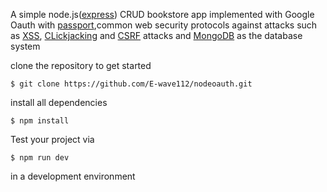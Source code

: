 A simple node.js([express](https://expressjs.com/)) CRUD bookstore app implemented with Google Oauth with [passport](http://www.passportjs.org/docs/),common web security protocols against attacks such as [XSS](https://portswigger.net/web-security/cross-site-scripting), [CLickjacking](https://owasp.org/www-community/attacks/Clickjacking) and [CSRF](https://owasp.org/www-community/attacks/csrf) attacks and [MongoDB](https://www.mongodb.com/3) as the database system

clone the repository to get started


```
$ git clone https://github.com/E-wave112/nodeoauth.git
```

install all dependencies

```
$ npm install
```

Test your project via

```
$ npm run dev
```

in a development environment
